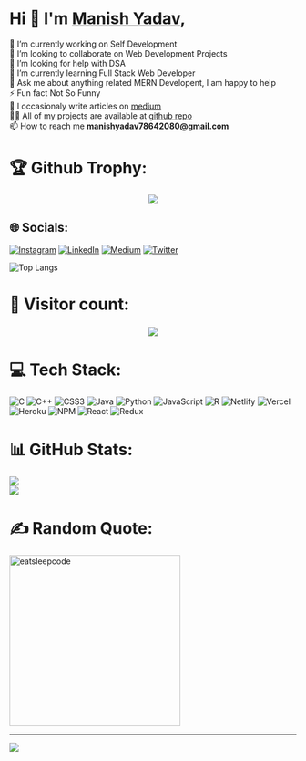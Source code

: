 # Hi 👋 I'm [Manish Yadav](https://github.com/Manya7864),


🔭 I’m currently working on Self Development<br>👯 I’m looking to collaborate on Web Development Projects<br>🤝 I’m looking for help with DSA<br>🌱 I’m currently learning Full Stack Web Developer<br>💬 Ask me about anything related MERN Developent, I am happy to help<br>⚡ Fun fact Not So Funny<br> 📝 I occasionaly write articles on [medium](https://medium.com/@manishyadav78642080)<br>👨‍💻 All of my projects are available at [github repo](https://github.com/Manya7864?tab=repositories)<br>📫 How to reach me **manishyadav78642080@gmail.com**



# 🏆 Github Trophy:


<p align="center"> <img src="https://github-profile-trophy.vercel.app/?username=Manya7864&theme=radical&no-frame=true&margin-w=10&column=7" /> </p>

## 🌐 Socials:
[![Instagram](https://img.shields.io/badge/Instagram-%23E4405F.svg?logo=Instagram&logoColor=white)](https://instagram.com/___manish.yadav___) [![LinkedIn](https://img.shields.io/badge/LinkedIn-%230077B5.svg?logo=linkedin&logoColor=white)](https://linkedin.com/in/manish-yadav-) [![Medium](https://img.shields.io/badge/Medium-12100E?logo=medium&logoColor=white)](https://medium.com/@manishyadav78642080) [![Twitter](https://img.shields.io/badge/Twitter-%231DA1F2.svg?logo=Twitter&logoColor=white)](https://twitter.com/@Manya7864) 



![Top Langs](https://github-readme-stats.vercel.app/api/top-langs/?username=Manya7864&theme=tokyonight)





# 🚥 Visitor count:
<h3 align="center">
<img src="https://profile-counter.glitch.me/Manya7864/count.svg" />
</h3>





# 💻 Tech Stack:



![C](https://img.shields.io/badge/c-%2300599C.svg?style=for-the-badge&logo=c&logoColor=white) ![C++](https://img.shields.io/badge/c++-%2300599C.svg?style=for-the-badge&logo=c%2B%2B&logoColor=white) ![CSS3](https://img.shields.io/badge/css3-%231572B6.svg?style=for-the-badge&logo=css3&logoColor=white) ![Java](https://img.shields.io/badge/java-%23ED8B00.svg?style=for-the-badge&logo=java&logoColor=white) ![Python](https://img.shields.io/badge/python-3670A0?style=for-the-badge&logo=python&logoColor=ffdd54) ![JavaScript](https://img.shields.io/badge/javascript-%23323330.svg?style=for-the-badge&logo=javascript&logoColor=%23F7DF1E) ![R](https://img.shields.io/badge/r-%23276DC3.svg?style=for-the-badge&logo=r&logoColor=white) ![Netlify](https://img.shields.io/badge/netlify-%23000000.svg?style=for-the-badge&logo=netlify&logoColor=#00C7B7) ![Vercel](https://img.shields.io/badge/vercel-%23000000.svg?style=for-the-badge&logo=vercel&logoColor=white) ![Heroku](https://img.shields.io/badge/heroku-%23430098.svg?style=for-the-badge&logo=heroku&logoColor=white) ![NPM](https://img.shields.io/badge/NPM-%23000000.svg?style=for-the-badge&logo=npm&logoColor=white) ![React](https://img.shields.io/badge/react-%2320232a.svg?style=for-the-badge&logo=react&logoColor=%2361DAFB) ![Redux](https://img.shields.io/badge/redux-%23593d88.svg?style=for-the-badge&logo=redux&logoColor=white)
# 📊 GitHub Stats:
![](https://github-readme-stats.vercel.app/api?username=Manya7864&theme=radical&hide_border=false&include_all_commits=false&count_private=false)<br/>
![](https://github-readme-streak-stats.herokuapp.com/?user=Manya7864&theme=radical&hide_border=false)<br/>



# ✍️ Random  Quote:



<img src="https://github.com/raghavk16/raghavk16/blob/master/giphy.webp" alt="eatsleepcode" width="300" height="300" />

---
[![](https://visitcount.itsvg.in/api?id=Manya7864&icon=0&color=0)](https://visitcount.itsvg.in)
